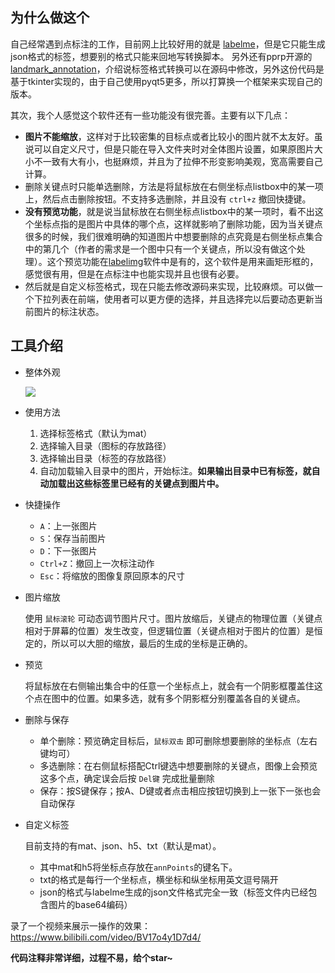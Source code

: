 ## 为什么做这个

自己经常遇到点标注的工作，目前网上比较好用的就是 [labelme](https://github.com/wkentaro/labelme)，但是它只能生成json格式的标签，想要别的格式只能来回地写转换脚本。
另外还有pprp开源的 [landmark_annotation](https://github.com/pprp/landmark_annotation)，介绍说标签格式转换可以在源码中修改，另外这份代码是基于tkinter实现的，由于自己使用pyqt5更多，所以打算换一个框架来实现自己的版本。

其次，我个人感觉这个软件还有一些功能没有很完善。主要有以下几点：

- **图片不能缩放**，这样对于比较密集的目标点或者比较小的图片就不太友好。虽说可以自定义尺寸，但是只能在导入文件夹时对全体图片设置，如果原图片大小不一致有大有小，也挺麻烦，并且为了拉伸不形变影响美观，宽高需要自己计算。
- 删除关键点时只能单选删除，方法是将鼠标放在右侧坐标点listbox中的某一项上，然后点击删除按钮。不支持多选删除，并且没有 `ctrl+z` 撤回快捷键。
- **没有预览功能**，就是说当鼠标放在右侧坐标点listbox中的某一项时，看不出这个坐标点指的是图片中具体的哪个点，这样就影响了删除功能，因为当关键点很多的时候，我们很难明确的知道图片中想要删除的点究竟是右侧坐标点集合中的第几个（作者的需求是一个图中只有一个关键点，所以没有做这个处理）。这个预览功能在[labelimg](https://github.com/tzutalin/labelImg)软件中是有的，这个软件是用来画矩形框的，感觉很有用，但是在点标注中也能实现并且也很有必要。
- 然后就是自定义标签格式，现在只能去修改源码来实现，比较麻烦。可以做一个下拉列表在前端，使用者可以更方便的选择，并且选择完以后要动态更新当前图片的标注状态。









## 工具介绍

- 整体外观

  ![](https://picsy.oss-cn-qingdao.aliyuncs.com/images/202108/20210807-fKmq7n.png)



- 使用方法

  1.  选择标签格式（默认为mat）
  2.  选择输入目录（图标的存放路径）
  3.  选择输出目录（标签的存放路径）
  4.  自动加载输入目录中的图片，开始标注。**如果输出目录中已有标签，就自动加载出这些标签里已经有的关键点到图片中。**

  

- 快捷操作

  - `A`：上一张图片
  - `S`：保存当前图片
  - `D`：下一张图片
  - `Ctrl+Z`：撤回上一次标注动作
  - `Esc`：将缩放的图像复原回原本的尺寸

  

  

- 图片缩放

  使用 `鼠标滚轮` 可动态调节图片尺寸。图片放缩后，关键点的物理位置（关键点相对于屏幕的位置）发生改变，但逻辑位置（关键点相对于图片的位置）是恒定的，所以可以大胆的缩放，最后的生成的坐标是正确的。



- 预览

  将鼠标放在右侧输出集合中的任意一个坐标点上，就会有一个阴影框覆盖住这个点在图中的位置。如果多选，就有多个阴影框分别覆盖各自的关键点。



- 删除与保存
  - 单个删除：预览确定目标后，`鼠标双击` 即可删除想要删除的坐标点（左右键均可）
  - 多选删除：在右侧鼠标搭配Ctrl键选中想要删除的关键点，图像上会预览这多个点，确定误会后按 `Del键` 完成批量删除
  - 保存：按S键保存；按A、D键或者点击相应按钮切换到上一张下一张也会自动保存





- 自定义标签

  目前支持的有mat、json、h5、txt（默认是mat）。

  - 其中mat和h5将坐标点存放在`annPoints`的键名下。
  - txt的格式是每行一个坐标点，横坐标和纵坐标用英文逗号隔开
  - json的格式与labelme生成的json文件格式完全一致（标签文件内已经包含图片的base64编码）







录了一个视频来展示一操作的效果：https://www.bilibili.com/video/BV17o4y1D7d4/



**代码注释非常详细，过程不易，给个star~**

